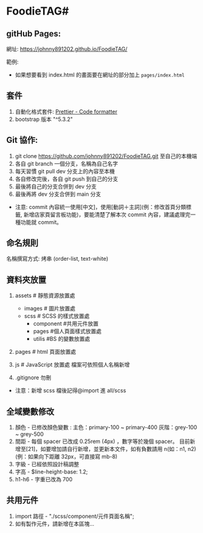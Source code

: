 # FoodieTAG#

## gitHub Pages:

網址: https://johnny891202.github.io/FoodieTAG/

範例:

- 如果想要看到 index.html 的畫面要在網址的部分加上 `pages/index.html`

## 套件

1. 自動化格式套件:
   [Prettier - Code formatter](https://marketplace.visualstudio.com/items?itemName=esbenp.prettier-vscode)
2. bootstrap 版本 "^5.3.2"

## Git 協作:

1. git clone https://github.com/johnny891202/FoodieTAG.git 至自己的本機端
2. 各自 git branch 一個分支，名稱為自己名字
3. 每天習慣 git pull dev 分支上的內容至本機
4. 各自修改完後，各自 git push 到自己的分支
5. 最後將自己的分支合併到 dev 分支
6. 最後再將 dev 分支合併到 main 分支

- 注意: commit 內容統一使用[中文]，使用[動詞＋主詞](例：修改首頁分類標籤, 新增店家頁留言板功能)，要能清楚了解本次 commit 內容，建議處理完一種功能就 commit。

## 命名規則

名稱撰寫方式: 烤串 (order-list, text-white)

## 資料夾放置

1. assets # 靜態資源放置處

   - images # 圖片放置處
   - scss # SCSS 的樣式放置處
     - component #共用元件放置
     - pages #個人頁面樣式放置處
     - utilis #BS 的變數放置處

2. pages # html 頁面放置處
3. js # JavaScript 放置處 檔案可依照個人名稱新增
4. .gitignore 勿刪

- 注意：新增 scss 檔後記得@import 進 all/scss

## 全域變數修改

1. 顏色 - 已修改顏色變數 :
   主色：primary-100 ~ primary-400
   灰階：grey-100 ~ grey-500
2. 間距 - 每個 spacer 已改成 0.25rem (4px) ，數字等於幾個 spacer。
   目前新增至[21]，如要增加請自行新增，並更新本文件，如有負數請用 n(如：n1, n2)
   (例：如果向下距離 32px，可直接寫 mb-8)
3. 字級 - 已經依照設計稿調整
4. 字高 - $line-height-base: 1.2;
5. h1-h6 - 字重已改為 700

## 共用元件

1. import 路徑 - "./scss/component/元件頁面名稱";
2. 如有製作元件，請新增在本區塊...

